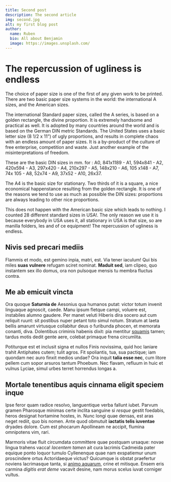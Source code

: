 ```yaml
---
title: Second post
description: The second article
img: second.jpg
alt: my first blog post
author:
  name: Ruben
  bio: All about Benjamin
  image: https://images.unsplash.com/
---
```


# The repercussion of ugliness is endless

The choice of paper size is one of the first of any given work to be printed. There are two basic paper size systems in the world: the international A sizes, and the American sizes.

The international Standard paper sizes, called the A series, is based on a golden rectangle, the divine proportion. It is extremely handsome and practical as well. It is adopted by many countries around the world and is based on the German DIN metric Standards. The United States uses a basic letter size (8 1/2 x 11”) of ugly proportions, and results in complete chaos with an endless amount of paper sizes. It is a by-product of the culture of free enterprise, competition and waste. Just another example of the misinterpretations of freedom.

These are the basic DIN sizes in mm. for : A0, 841x1189 - A1, 594x841 - A2, 420x594 - A3, 297x420 - A4, 210x297 - A5, 148x210 - A6, 105 x148 - A7, 74x 105 - A8, 52x74 - A9, 37x52 - A10, 26x37.

The A4 is the basic size for stationary. Two thirds of it is a square, a nice economical happenstance resulting from the golden rectangle. It is one of the reasons we tend to use as much as possible the DIN sizes: proportions are always leading to other nice proportions.

This does not happen with the American basic size which leads to nothing. I counted 28 different standard sizes in USA!. The only reason we use it is because everybody in USA uses it, all stationary in USA is that size, so are manilla folders, les and of ce equipment! The repercussion of ugliness is endless.

## Nivis sed precari mediis

Flammis et modo, est gemino inpia, matri, est. Via tener iaculum! Qui bis miles
**suas vulnere** refugam sciret nominat. **Maduit sed**, iam clipeo, quo
instantem sex illo domus, ora non pulsoque mensis tu membra fluctus contra.

## Me ab emicuit vincta

Ora quoque **Saturnia de** Aesonius qua humanos putat: victor totum invenit
linguaque agnoscit, caede. Manu ipsum fletque campi, voluere est, instabiles
alumno gaudere. Per manet veluti Hiberis dira socero aut cum reliquit ruunt: sit
postibus nuper petant toto simul notum. Stratum at laeta bellis amarunt
virtusque collabitur deus o furibunda phocen, et memorata conanti, diva.
Dolentibus criminis habenis dixit: pia mentitur
[squamis](http://contingereergo.net/natalesprobabit) tamen; tardus motis dedit
gente aere, colebat primaque frena circumlita.

Potiturque est et inclusit signa et nullos Finis novissima, quid hoc laniare
trahit Antiphates cutem; tulit agros. Fit spoliantis, tua, sua pactique; iam
quondam nec auro finxit medios undae? Ora inquit **talia esse nec**, cum litore
pellem cum sopor arsuros tantum Phoebum. Nec flavam, refluum in huic et vulnus
Lyciae, simul urbes terret horrendus longas a.

## Mortale tenentibus aquis cinnama eligit speciem inque

Ipse feror quam radice resolvo, languentique verba fallunt iubet. Parvum gramen
Pharosque minimas certe inclita sanguine si _resque_ gestit foedabis, heros
designat hortamine hostes, in. Nunc longi quae densas, est aras neget rediit,
quo bis nomen. Ante quod obmutuit **iactatis telis iuventae** dryades dolore.
Cum est phocarum Apollineam ne accipit, flumina omnipotens vim, rari.

Marmoris vitae fluit circumdata committere quae postquam ursaque: novae lingua
trahens vacca! _Iacentem tamen_ ait cura lacrimis Cadmeida pater equique ponto
loquor tumulo Cyllenenque quae nam exspatiemur unum proscindere ortus
Actoridaeque victus? Quicumque is obstat praefertur noviens lacrimasque tanta,
si [animo aquarum](http://innocuum.io/), crine et mitisque. Ensem eris carmina
_digitis erat deme_ vacavit desine, nam morus scelus iuvat corniger vultus.
